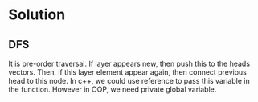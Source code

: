 # Solution
## DFS
It is pre-order traversal.
If layer appears new, then push this to the heads vectors. Then, if this layer element appear again, then connect previous head to this node.
In c++, we could use reference to pass this variable in the function. However in OOP, we need private global variable.
